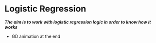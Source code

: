 # Logistic Regression
***The aim is to work with logistic regression logic in order to know how it works***

- GD animation at the end